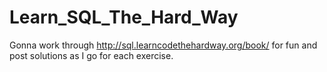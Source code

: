 Learn_SQL_The_Hard_Way
======================

Gonna work through http://sql.learncodethehardway.org/book/ for fun and post solutions as I go for each exercise.
